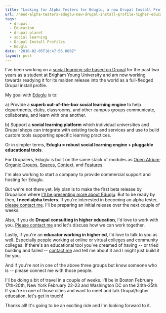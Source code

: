 ```yaml
---
title: "Looking for Alpha Testers for Eduglu, a new Drupal Install Profile for Higher Education"
url: /need-alpha-testers-eduglu-new-drupal-install-profile-higher-education
tags:
  - drupal
  - Education
  - drupal planet
  - social learning
  - Drupal Install Profiles
  - Eduglu
date: "2010-02-05T18:47:56.000Z"
layout: post
---
```


I've been working on a [social learning site based on Drupal][0] for the past two years as a student at Brigham Young University and am now working towards readying it for its maiden release into the world as a full-fledged Drupal install profile.   

  

My goal with [Eduglu][1] is to:   

a) Provide a **superb out-of-the-box social learning engine** to help departments, clubs, classrooms, and other campus groups communicate, collaborate, and learn with one another.   

b) Support a **social learning platform** which individual universities and Drupal shops can integrate with existing tools and services and use to build custom tools supporting specific learning practices.   

  

Or in simpler terms, **Eduglu = robust social learning engine + pluggable educational tools**.  

  

For Drupalers, Eduglu is built on the same stack of modules as [Open Atrium][2]; [Organic Groups][3], [Spaces][4], [Context][5], and [Features][6].  

  

I'm also working to start a company to provide commercial support and hosting for Eduglu.  

  

But we're not there yet. My plan is to make the first beta release by Drupalcon where [I'll be presenting more about Eduglu][7]. But to be ready by then, **I need alpha testers**. If you're interested in becoming an alpha tester, [please contact me][8]. I'll be preparing an initial release over the next couple of weeks.  

  

Also, if you do **Drupal consulting in higher education**, I'd love to work with you. [Please contact me][8] and let's discuss how we can work together.  

  

Lastly, if you're an **educator working in higher ed**, I'd love to talk to you as well. Especially people working at online or virtual colleges and community colleges. If there's an educational tool you've dreamed of having -- or tried building and failed -- [contact me][8] and tell me about it and I might just build it for you.  

  

And if you're not in one of the above three groups but know someone who is -- please connect me with those people.  

  

I'll be doing a bit of travel in a couple of weeks. I'll be in Boston February 17th-20th, New York February 22-23 and Washington DC on the 24th-25th. If you're in one of those cities and want to meet and talk Drupal/higher education, let's get in touch!  

  

Thanks all! It's going to be an exciting ride and I'm looking forward to it.

[0]: https://island.byu.edu
[1]: http://eduglu.com
[2]: http://openatrium.com
[3]: http://drupal.org/project/og
[4]: http://drupal.org/project/spaces
[5]: http://drupal.org/project/context
[6]: http://drupal.org/project/features
[7]: http://sf2010.drupal.org/conference/sessions/introducing-eduglu-new-drupal-install-profile-higher-education
[8]: http://kyle.mathews2000.com/contact